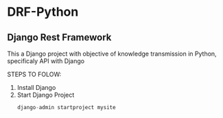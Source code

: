 # DRF-Python
## Django Rest Framework

This a Django project with objective of knowledge transmission in Python, specificaly API with Django

STEPS TO FOLOW:
1. Install Django
2. Start Django Project
    ```python
    django-admin startproject mysite
    ```
